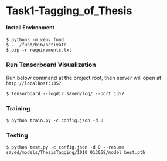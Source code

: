# Task1-Tagging_of_Thesis

#### Install Environment

```
$ python3 -m venv fund
$ . ./fund/bin/activate
$ pip -r requirements.txt
```


### Run Tensorboard Visualization
Run below command at the project root, then server will open at `http://localhost:1357`
```
$ tensorboard --logdir saved/log/ --port 1357
```

### Training

```
$ python train.py -c config.json -d 0
```

### Testing

```
$ python test.py -c config.json -d 0 --resume saved/models/ThesisTagging/1010_013058/model_best.pth
```
